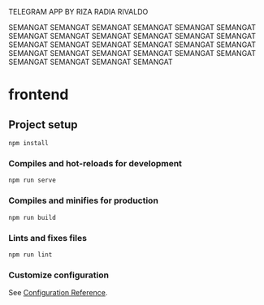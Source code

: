 TELEGRAM APP BY RIZA RADIA RIVALDO

SEMANGAT
SEMANGAT
SEMANGAT
SEMANGAT
SEMANGAT
SEMANGAT
SEMANGAT
SEMANGAT
SEMANGAT
SEMANGAT
SEMANGAT
SEMANGAT
SEMANGAT
SEMANGAT
SEMANGAT
SEMANGAT
SEMANGAT
SEMANGAT
SEMANGAT
SEMANGAT
SEMANGAT
SEMANGAT
SEMANGAT
SEMANGAT
SEMANGAT
SEMANGAT
SEMANGAT
SEMANGAT

# frontend

## Project setup
```
npm install
```

### Compiles and hot-reloads for development
```
npm run serve
```

### Compiles and minifies for production
```
npm run build
```

### Lints and fixes files
```
npm run lint
```

### Customize configuration
See [Configuration Reference](https://cli.vuejs.org/config/).
